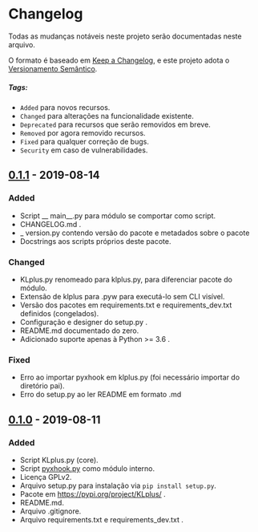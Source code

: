 # Changelog
Todas as mudanças notáveis ​​neste projeto serão documentadas neste arquivo.

O formato é baseado em [Keep a Changelog](https://keepachangelog.com/en/1.0.0/),
e este projeto adota o [Versionamento Semântico](https://semver.org/spec/v2.0.0.html).


##### Tags:
* `Added` para novos recursos.
* `Changed` para alterações na funcionalidade existente.
* `Deprecated` para recursos que serão removidos em breve.
* `Removed` por agora removido recursos.
* `Fixed` para qualquer correção de bugs.
* `Security` em caso de vulnerabilidades.


## [0.1.1] - 2019-08-14
### Added
* Script __ main__.py para módulo se comportar como script.
* CHANGELOG.md .
* _ version.py contendo versão do pacote e metadados sobre o pacote
* Docstrings aos scripts próprios deste pacote.


### Changed
* KLplus.py renomeado para klplus.py, para diferenciar pacote do módulo.
* Extensão de klplus para .pyw para executá-lo sem CLI visível.
* Versão dos pacotes em requirements.txt e requirements_dev.txt definidos (congelados).
* Configuração e designer do setup.py .
* README.md documentado do zero.
* Adicionado suporte apenas à Python >= 3.6 .

### Fixed
* Erro ao importar pyxhook em klplus.py (foi necessário importar do diretório pai).
* Erro do setup.py ao ler README em formato .md

## [0.1.0] - 2019-08-11
### Added
* Script KLplus.py (core).
* Script [pyxhook.py](https://github.com/JeffHoogland/pyxhook) como módulo interno.
* Licença GPLv2.
* Arquivo setup.py para instalação via `pip install setup.py`.
* Pacote em https://pypi.org/project/KLplus/ .
* README.md.
* Arquivo .gitignore.
* Arquivo requirements.txt e requirements_dev.txt .

[0.1.1]: https://github.com/danbros/KLplus/releases/tag/v0.1.1
[0.1.0]: https://github.com/danbros/KLplus/releases/tag/v0.1.0
